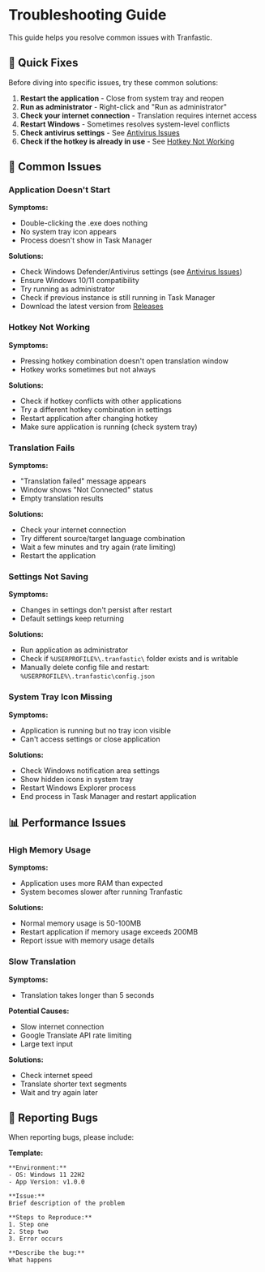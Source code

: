 # Troubleshooting Guide

This guide helps you resolve common issues with Tranfastic.

## 🚀 Quick Fixes

Before diving into specific issues, try these common solutions:

1. **Restart the application** - Close from system tray and reopen
2. **Run as administrator** - Right-click and "Run as administrator"
3. **Check your internet connection** - Translation requires internet access
4. **Restart Windows** - Sometimes resolves system-level conflicts
5. **Check antivirus settings** - See [Antivirus Issues](#antivirus-false-positives)
6. **Check if the hotkey is already in use** - See [Hotkey Not Working](#hotkey-not-working)

## 🐛 Common Issues

### Application Doesn't Start

**Symptoms:**

- Double-clicking the .exe does nothing
- No system tray icon appears
- Process doesn't show in Task Manager

**Solutions:**

- Check Windows Defender/Antivirus settings (see [Antivirus Issues](#antivirus-false-positives))
- Ensure Windows 10/11 compatibility
- Try running as administrator
- Check if previous instance is still running in Task Manager
- Download the latest version from [Releases](https://github.com/ysfemreAlbyrk/Tranfastic/releases)

### Hotkey Not Working

**Symptoms:**

- Pressing hotkey combination doesn't open translation window
- Hotkey works sometimes but not always

**Solutions:**

- Check if hotkey conflicts with other applications
- Try a different hotkey combination in settings
- Restart application after changing hotkey
- Make sure application is running (check system tray)

### Translation Fails

**Symptoms:**

- "Translation failed" message appears
- Window shows "Not Connected" status
- Empty translation results

**Solutions:**

- Check your internet connection
- Try different source/target language combination
- Wait a few minutes and try again (rate limiting)
- Restart the application

### Settings Not Saving

**Symptoms:**

- Changes in settings don't persist after restart
- Default settings keep returning

**Solutions:**

- Run application as administrator
- Check if `%USERPROFILE%\.tranfastic\` folder exists and is writable
- Manually delete config file and restart: `%USERPROFILE%\.tranfastic\config.json`

### System Tray Icon Missing

**Symptoms:**

- Application is running but no tray icon visible
- Can't access settings or close application

**Solutions:**

- Check Windows notification area settings
- Show hidden icons in system tray
- Restart Windows Explorer process
- End process in Task Manager and restart application

## 📊 Performance Issues

### High Memory Usage

**Symptoms:**

- Application uses more RAM than expected
- System becomes slower after running Tranfastic

**Solutions:**

- Normal memory usage is 50-100MB
- Restart application if memory usage exceeds 200MB
- Report issue with memory usage details

### Slow Translation

**Symptoms:**

- Translation takes longer than 5 seconds

**Potential Causes:**

- Slow internet connection
- Google Translate API rate limiting
- Large text input

**Solutions:**

- Check internet speed
- Translate shorter text segments
- Wait and try again later

## 🚀 Reporting Bugs

When reporting bugs, please include:

**Template:**

```
**Environment:**
- OS: Windows 11 22H2
- App Version: v1.0.0

**Issue:**
Brief description of the problem

**Steps to Reproduce:**
1. Step one
2. Step two
3. Error occurs

**Describe the bug:**
What happens
```
